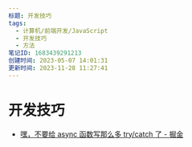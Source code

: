 ```yaml
---
标题: 开发技巧
tags:
  - 计算机/前端开发/JavaScript
  - 开发技巧
  - 方法
笔记ID: 1683439291213
创建时间: 2023-05-07 14:01:31
更新时间: 2023-11-28 11:27:41
---
```


# 开发技巧

- [嘿，不要给 async 函数写那么多 try/catch 了 - 掘金](https://juejin.cn/post/6844903886898069511)
